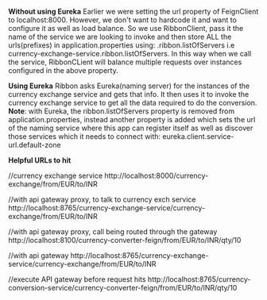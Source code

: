 

**Without using Eureka**
Earlier we were setting the url property of FeignClient to localhost:8000. However, we don't want to hardcode it and
want to configure it as well as load balance. So we use RibbonClient, pass it the name of the service we are
looking to invoke and then store ALL the urls(prefixes) in application.properties using:
<service-name-set-in-RibbonClient>.ribbon.listOfServers i.e currency-exchange-service.ribbon.listOfServers.
In this way when we call the service, RibbonCLient will balance multiple requests over instances
configured in the above property.

**Using Eureka**
Ribbon asks Eureka(naming server) for the instances of the currency exchange service and gets that info.
It then uses it to invoke the currency exchange service to get all the data required to do the conversion.
**Note**: with Eureka, the ribbon.listOfServers property is removed from application.properties, instead another property
is added which sets the url of the naming service where this app can register itself as well as discover those services
which it needs to connect with: eureka.client.service-url.default-zone
  
  
**Helpful URLs to hit**  

//currency exchange service
http://localhost:8000/currency-exchange/from/EUR/to/INR

//with api gateway proxy, to talk to currency exch service
http://localhost:8765/currency-exchange-service/currency-exchange/from/EUR/to/INR

//with api gateway proxy, call being routed through the gateway
http://localhost:8100/currency-converter-feign/from/EUR/to/INR/qty/10

//with  api gateway
http://localhost:8765/currency-exchange-service/currency-exchange/from/EUR/to/INR

//execute API gateway before request hits
http://localhost:8765/currency-conversion-service/currency-converter-feign/from/EUR/to/INR/qty/10
 